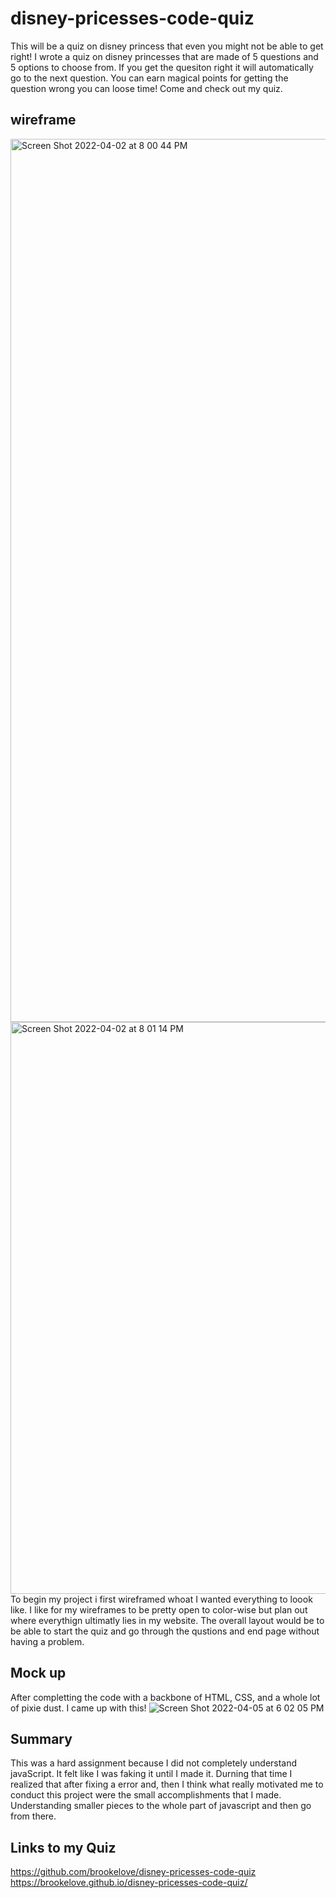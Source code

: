 # disney-pricesses-code-quiz
This will be a quiz on disney princess that even you might not be able to get right! I wrote a quiz on disney princesses that are made of 5 questions and 5 options to choose from. If you get the quesiton right it will automatically go to the next question. You can earn magical points for getting the question wrong you can loose time! Come and check out my quiz.

## wireframe
<img width="1413" alt="Screen Shot 2022-04-02 at 8 00 44 PM" src="https://user-images.githubusercontent.com/98351351/161687568-20018a1a-1be2-408e-b943-de036c97ada5.png">
<img width="915" alt="Screen Shot 2022-04-02 at 8 01 14 PM" src="https://user-images.githubusercontent.com/98351351/161687593-f88521c2-6763-46e9-89a3-19b96e3939ef.png">
To begin my project i first wireframed whoat I wanted everything to loook like. I like for my wireframes to be pretty open to color-wise but plan out where everythign ultimatly lies in my website. The overall layout would be to be able to start the quiz and go through the qustions and end page without having a problem. 

## Mock up 
After completting the code with a backbone of HTML, CSS, and a whole lot of pixie dust. I came up with this!
![Screen Shot 2022-04-05 at 6 02 05 PM](https://user-images.githubusercontent.com/98351351/161875472-8eb0fff6-2ce3-4ed6-8720-b32bcb4c7977.png)


## Summary
This was a hard assignment because I did not completely understand javaScript. It felt like I was faking it until I made it. Durning that time I realized that after fixing a error and, then I think what really motivated me to conduct this project were the small accomplishments that I made. Understanding smaller pieces to the whole part of javascript and then go from there. 

## Links to my Quiz
https://github.com/brookelove/disney-pricesses-code-quiz
https://brookelove.github.io/disney-pricesses-code-quiz/
